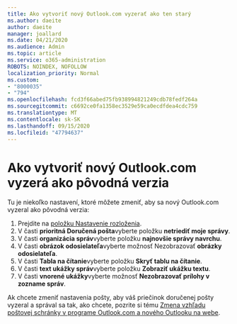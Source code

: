 ```yaml
---
title: Ako vytvoriť nový Outlook.com vyzerať ako ten starý
ms.author: daeite
author: daeite
manager: joallard
ms.date: 04/21/2020
ms.audience: Admin
ms.topic: article
ms.service: o365-administration
ROBOTS: NOINDEX, NOFOLLOW
localization_priority: Normal
ms.custom:
- "8000035"
- "794"
ms.openlocfilehash: fcd3f66abed75fb938994821249cdb78fedf264a
ms.sourcegitcommit: c6692ce0fa1358ec3529e59ca0ecdfdea4cdc759
ms.translationtype: MT
ms.contentlocale: sk-SK
ms.lasthandoff: 09/15/2020
ms.locfileid: "47794637"
---
```

# <a name="how-to-make-the-new-outlookcom-look-like-the-old-version"></a>Ako vytvoriť nový Outlook.com vyzerá ako pôvodná verzia

Tu je niekoľko nastavení, ktoré môžete zmeniť, aby sa nový Outlook.com vyzeral ako pôvodná verzia:

1. Prejdite na [položku Nastavenie rozloženia](https://outlook.live.com/mail/options/mail/layout).
1. V časti **prioritná Doručená pošta**vyberte položku **netriediť moje správy**.
1. V časti **organizácia správ**vyberte položku **najnovšie správy navrchu**.
1. V časti **obrázok odosielateľa**vyberte možnosť Nezobrazovať **obrázky odosielateľa**.
1. V časti **Tabla na čítanie**vyberte položku **Skryť tablu na čítanie**.
1. V časti **text ukážky správ**vyberte položku **Zobraziť ukážku textu**.
1. V časti **vnorené ukážky**vyberte možnosť **Nezobrazovať prílohy v zozname správ**.

Ak chcete zmeniť nastavenia pošty, aby váš priečinok doručenej pošty vyzeral a správal sa tak, ako chcete, pozrite si tému [Zmena vzhľadu poštovej schránky v programe Outlook.com a nového Outlooku na webe](https://support.office.com/article/b41c2ecb-f23c-42b3-b7f8-659646d5e58c?wt.mc_id=Office_Outlook_com_Alchemy).